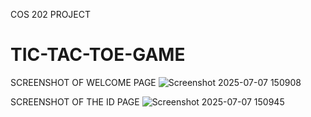 COS 202 PROJECT
# TIC-TAC-TOE-GAME


SCREENSHOT OF WELCOME PAGE
![Screenshot 2025-07-07 150908](https://github.com/user-attachments/assets/dad6a183-5f1b-4c5b-96df-9e3bf1108325)

SCREENSHOT OF THE ID PAGE
![Screenshot 2025-07-07 150945](https://github.com/user-attachments/assets/06c6572d-c427-419a-ac75-c005dca5b55b)
